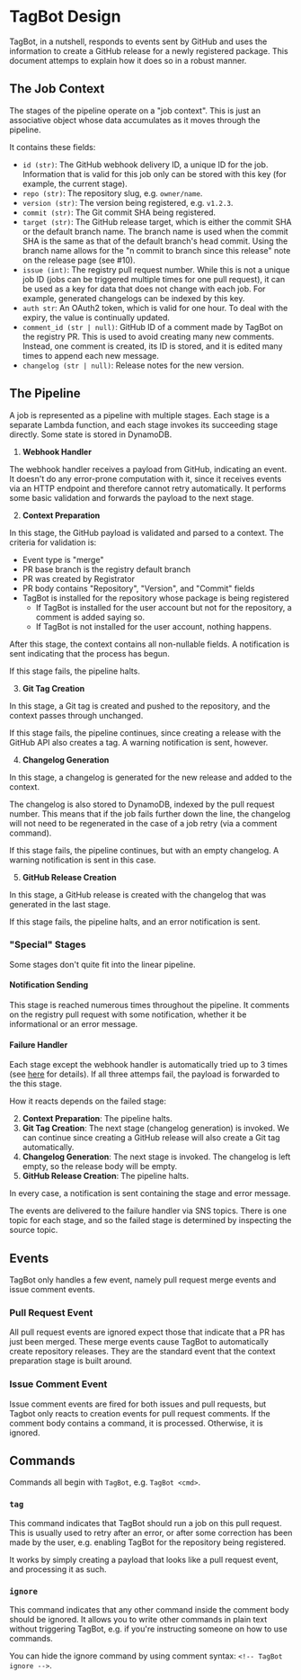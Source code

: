 # TagBot Design

TagBot, in a nutshell, responds to events sent by GitHub and uses the information to create a GitHub release for a newly registered package.
This document attemps to explain how it does so in a robust manner.

## The Job Context

The stages of the pipeline operate on a "job context".
This is just an associative object whose data accumulates as it moves through the pipeline.

It contains these fields:

- `id (str)`: The GitHub webhook delivery ID, a unique ID for the job.
  Information that is valid for this job only can be stored with this key (for example, the current stage).
- `repo (str)`: The repository slug, e.g. `owner/name`.
- `version (str)`: The version being registered, e.g. `v1.2.3`.
- `commit (str)`: The Git commit SHA being registered.
- `target (str)`: The GitHub release target, which is either the commit SHA or the default branch name.
  The branch name is used when the commit SHA is the same as that of the default branch's head commit.
  Using the branch name allows for the "n commit to branch since this release" note on the release page (see #10).
- `issue (int)`: The registry pull request number.
  While this is not a unique job ID (jobs can be triggered multiple times for one pull request), it can be used as a key for data that does not change with each job.
  For example, generated changelogs can be indexed by this key.
- `auth str`: An OAuth2 token, which is valid for one hour.
  To deal with the expiry, the value is continually updated.
- `comment_id (str | null)`: GitHub ID of a comment made by TagBot on the registry PR.
  This is used to avoid creating many new comments.
  Instead, one comment is created, its ID is stored, and it is edited many times to append each new message.
- `changelog (str | null)`: Release notes for the new version.

## The Pipeline

A job is represented as a pipeline with multiple stages.
Each stage is a separate Lambda function, and each stage invokes its succeeding stage directly.
Some state is stored in DynamoDB.

1. **Webhook Handler**

The webhook handler receives a payload from GitHub, indicating an event.
It doesn't do any error-prone computation with it, since it receives events via an HTTP endpoint and therefore cannot retry automatically.
It performs some basic validation and forwards the payload to the next stage.

2. **Context Preparation**

In this stage, the GitHub payload is validated and parsed to a context.
The criteria for validation is:

- Event type is "merge"
- PR base branch is the registry default branch
- PR was created by Registrator
- PR body contains "Repository", "Version", and "Commit" fields
- TagBot is installed for the repository whose package is being registered
  - If TagBot is installed for the user account but not for the repository, a comment is added saying so.
  - If TagBot is not installed for the user account, nothing happens.
  
After this stage, the context contains all non-nullable fields.
A notification is sent indicating that the process has begun.

If this stage fails, the pipeline halts.

3. **Git Tag Creation**

In this stage, a Git tag is created and pushed to the repository, and the context passes through unchanged.

If this stage fails, the pipeline continues, since creating a release with the GitHub API also creates a tag.
A warning notification is sent, however.

4. **Changelog Generation**

In this stage, a changelog is generated for the new release and added to the context.

The changelog is also stored to DynamoDB, indexed by the pull request number.
This means that if the job fails further down the line, the changelog will not need to be regenerated in the case of a job retry (via a comment command).

If this stage fails, the pipeline continues, but with an empty changelog.
A warning notification is sent in this case.

5. **GitHub Release Creation**

In this stage, a GitHub release is created with the changelog that was generated in the last stage.

If this stage fails, the pipeline halts, and an error notification is sent.

### "Special" Stages

Some stages don't quite fit into the linear pipeline.

#### Notification Sending

This stage is reached numerous times throughout the pipeline.
It comments on the registry pull request with some notification, whether it be informational or an error message.

#### Failure Handler

Each stage except the webhook handler is automatically tried up to 3 times (see [here](https://docs.aws.amazon.com/lambda/latest/dg/retries-on-errors.html) for details).
If all three attemps fail, the payload is forwarded to the this stage.

How it reacts depends on the failed stage:

2. **Context Preparation**: The pipeline halts.
3. **Git Tag Creation**: The next stage (changelog generation) is invoked.
   We can continue since creating a GitHub release will also create a Git tag automatically.
4. **Changelog Generation**: The next stage is invoked.
  The changelog is left empty, so the release body will be empty.
5. **GitHub Release Creation**: The pipeline halts.

In every case, a notification is sent containing the stage and error message.

The events are delivered to the failure handler via SNS topics.
There is one topic for each stage, and so the failed stage is determined by inspecting the source topic.

## Events

TagBot only handles a few event, namely pull request merge events and issue comment events.

### Pull Request Event

All pull request events are ignored expect those that indicate that a PR has just been merged.
These merge events cause TagBot to automatically create repository releases.
They are the standard event that the context preparation stage is built around.

### Issue Comment Event

Issue comment events are fired for both issues and pull requests, but Tagbot only reacts to creation events for pull request comments.
If the comment body contains a command, it is processed.
Otherwise, it is ignored.

## Commands

Commands all begin with `TagBot`, e.g. `TagBot <cmd>`.

### `tag`

This command indicates that TagBot should run a job on this pull request.
This is usually used to retry after an error, or after some correction has been made by the user, e.g. enabling TagBot for the repository being registered.

It works by simply creating a payload that looks like a pull request event, and processing it as such.

### `ignore`

This command indicates that any other command inside the comment body should be ignored.
It allows you to write other commands in plain text without triggering TagBot, e.g. if you're instructing someone on how to use commands.

You can hide the ignore command by using comment syntax: `<!-- TagBot ignore -->`.
